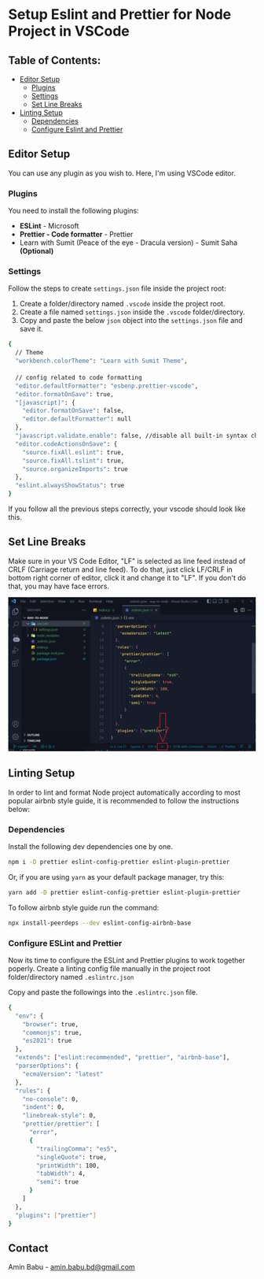 <!-- Project Title -->

# Setup Eslint and Prettier for Node Project in VSCode

<!-- Table of Contents -->

## Table of Contents:

- [Editor Setup](#editor-setup)
  - [Plugins](#plugins)
  - [Settings](#settings)
  - [Set Line Breaks](#set-line-breaks)
- [Linting Setup](#linting-setup)
  - [Dependencies](#dependencies)
  - [Configure Eslint and Prettier](#configure-eslint-and-prettier)

<!-- Editor Setup -->

## Editor Setup

You can use any plugin as you wish to. Here, I'm using VSCode editor.

### Plugins

You need to install the following plugins:

- **ESLint** - Microsoft
- **Prettier - Code formatter** - Prettier
- Learn with Sumit (Peace of the eye - Dracula version) - Sumit Saha **(Optional)**

### Settings

Follow the steps to create `settings.json` file inside the project root:

1. Create a folder/directory named `.vscode` inside the project root.
2. Create a file named `settings.json` inside the `.vscode` folder/directory.
3. Copy and paste the below `json` object into the `settings.json` file and save it.

```sh
{
  // Theme
  "workbench.colorTheme": "Learn with Sumit Theme",

  // config related to code formatting
  "editor.defaultFormatter": "esbenp.prettier-vscode",
  "editor.formatOnSave": true,
  "[javascript]": {
    "editor.formatOnSave": false,
    "editor.defaultFormatter": null
  },
  "javascript.validate.enable": false, //disable all built-in syntax checking
  "editor.codeActionsOnSave": {
    "source.fixAll.eslint": true,
    "source.fixAll.tslint": true,
    "source.organizeImports": true
  },
  "eslint.alwaysShowStatus": true
}
```

If you follow all the previous steps correctly, your vscode should look like this.

## Set Line Breaks

Make sure in your VS Code Editor, "LF" is selected as line feed instead of CRLF (Carriage return and line feed). To do that, just click LF/CRLF in bottom right corner of editor, click it and change it to "LF". If you don't do that, you may have face errors.

<img src="./assets/line-break-type.png" style="max-width: 100%; height: auto; object-fit: cover;" />

## Linting Setup

In order to lint and format Node project automatically according to most popular airbnb style guide, it is recommended to follow the instructions below:

### Dependencies

Install the following dev dependencies one by one.

```sh
npm i -D prettier eslint-config-prettier eslint-plugin-prettier
```

Or, if you are using `yarn` as your default package manager, try this:

```sh
yarn add -D prettier eslint-config-prettier eslint-plugin-prettier
```

To follow airbnb style guide run the command:

```sh
npx install-peerdeps --dev eslint-config-airbnb-base
```

### Configure ESLint and Prettier

Now its time to configure the ESLint and Prettier plugins to work together poperly. Create a linting config file manually in the project root folder/directory named `.eslintrc.json`

Copy and paste the followings into the `.eslintrc.json` file.

```sh
{
  "env": {
    "browser": true,
    "commonjs": true,
    "es2021": true
  },
  "extends": ["eslint:recommended", "prettier", "airbnb-base"],
  "parserOptions": {
    "ecmaVersion": "latest"
  },
  "rules": {
    "no-console": 0,
    "indent": 0,
    "linebreak-style": 0,
    "prettier/prettier": [
      "error",
      {
        "trailingComma": "es5",
        "singleQuote": true,
        "printWidth": 100,
        "tabWidth": 4,
        "semi": true
      }
    ]
  },
  "plugins": ["prettier"]
}
```

## Contact

Amin Babu - <a href="mailto:amin.babu.bd@gmail.com">amin.babu.bd@gmail.com</a>
